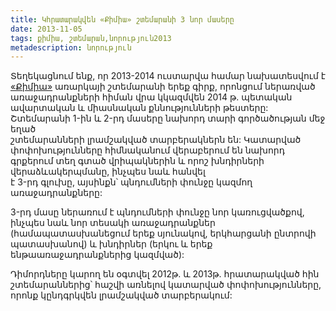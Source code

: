 ```yaml
---
title: Կհրատարակվեն «Քիմիա» շտեմարանի 3 նոր մասերը 
date: 2013-11-05
tags: քիմիա, շտեմարան,նորություն2013
metadescription: նորություն
---
```


Տեղեկացնում ենք,  որ 2013-2014  ուստարվա համար նախատեսվում է [«Քիմիա»](/shtemaran/chemistry.html) առարկայի շտեմարանի երեք գիրք, 
որոնցում ներառված առաջադրանքների հիման վրա  կկազմվեն 2014 թ. պետական ավարտական և միասնական 
քննությունների թեստերը: Շտեմարանի  1-ին և 2-րդ մասերը  նախորդ տարի գործածության մեջ եղած  
շտեմարանների   լրամշակված տարբերակներն են: Կատարված փոփոխությունները հիմնականում վերաբերում են 
նախորդ գրքերում տեղ գտած վրիպակներին և որոշ խնդիրների վերաձևակերպմանը, ինչպես նաև    հանվել  
է 3-րդ գլուխը, այսինքն՝ պնդումների փունջը կազմող առաջադրանքները:
<!--more-->
3-րդ  մասը ներառում է պնդումների փունջը նոր կառուցվածքով, ինչպես նաև   նոր տեսակի առաջադրանքներ 
(համապատասխանեցում երեք սյունակով, երկհարցանի ընտրովի պատասխանով)  և խնդիրներ (երկու և երեք 
ենթաառաջադրանքներից կազմված):

Դիմորդները կարող են օգտվել 2012թ. և 2013թ. հրատարակված հին շտեմարաններից՝ հաշվի առնելով կատարված
 փոփոխությունները, որոնք կընդգրկվեն լրամշակված տարբերակում:                